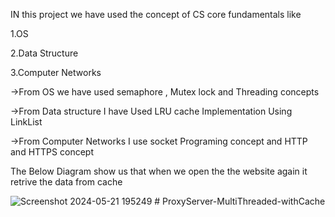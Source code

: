 IN this project we have used the concept of CS core fundamentals
like

1.OS

2.Data Structure

3.Computer Networks



->From OS we have used semaphore , Mutex lock and Threading concepts

->From Data structure I have Used LRU cache Implementation Using LinkList 

->From Computer Networks I use socket Programing concept and HTTP and HTTPS concept

The Below Diagram show us that when we open the the website again it retrive the data from cache 

![Screenshot 2024-05-21 195249](https://github.com/harshyadav114/ProxyServer-MultiThreaded-withCache/assets/108623715/2954fc7b-9be3-4c1d-aff9-cc52df397549)
#   P r o x y S e r v e r - M u l t i T h r e a d e d - w i t h C a c h e  
 